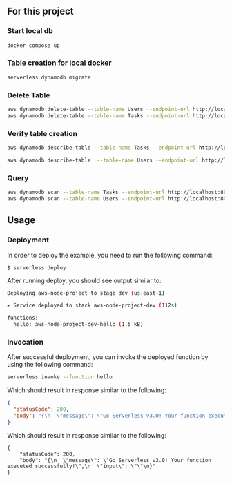 <!--
title: 'AWS NodeJS Example'
description: 'This template demonstrates how to deploy a NodeJS function running on AWS Lambda using the traditional Serverless Framework.'
layout: Doc
framework: v3
platform: AWS
language: nodeJS
priority: 1
authorLink: 'https://github.com/serverless'
authorName: 'Serverless, inc.'
authorAvatar: 'https://avatars1.githubusercontent.com/u/13742415?s=200&v=4'
-->

## For this project

### Start local db

```bash
docker compose up
```

### Table creation for local docker

```bash
serverless dynamodb migrate
```

### Delete Table

```bash
aws dynamodb delete-table --table-name Users --endpoint-url http://localhost:8000
aws dynamodb delete-table --table-name Tasks --endpoint-url http://localhost:8000
```

### Verify table creation

```bash
aws dynamodb describe-table --table-name Tasks --endpoint-url http://localhost:8000

aws dynamodb describe-table  --table-name Users --endpoint-url http://localhost:8000
```

### Query

```bash
aws dynamodb scan --table-name Tasks --endpoint-url http://localhost:8000
aws dynamodb scan --table-name Users --endpoint-url http://localhost:8000
```

## Usage

### Deployment

In order to deploy the example, you need to run the following command:

```
$ serverless deploy
```

After running deploy, you should see output similar to:

```bash
Deploying aws-node-project to stage dev (us-east-1)

✔ Service deployed to stack aws-node-project-dev (112s)

functions:
  hello: aws-node-project-dev-hello (1.5 kB)
```

### Invocation

After successful deployment, you can invoke the deployed function by using the following command:

```bash
serverless invoke --function hello
```

Which should result in response similar to the following:

```json
{
  "statusCode": 200,
  "body": "{\n  \"message\": \"Go Serverless v3.0! Your function executed successfully!\",\n  \"input\": {}\n}"
}
```

Which should result in response similar to the following:

```
{
    "statusCode": 200,
    "body": "{\n  \"message\": \"Go Serverless v3.0! Your function executed successfully!\",\n  \"input\": \"\"\n}"
}
```
